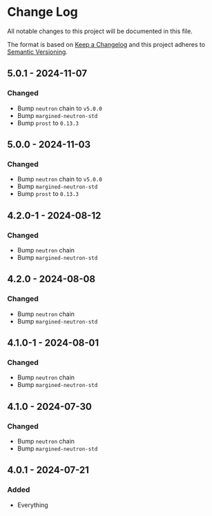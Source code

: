 # Change Log

All notable changes to this project will be documented in this file.

The format is based on [Keep a Changelog](http://keepachangelog.com/)
and this project adheres to [Semantic Versioning](http://semver.org/).

## 5.0.1 - 2024-11-07

### Changed

- Bump `neutron` chain to `v5.0.0`
- Bump `margined-neutron-std`
- Bump `prost` to `0.13.3`

## 5.0.0 - 2024-11-03

### Changed

- Bump `neutron` chain to `v5.0.0`
- Bump `margined-neutron-std`
- Bump `prost` to `0.13.3`

## 4.2.0-1 - 2024-08-12

### Changed

- Bump `neutron` chain
- Bump `margined-neutron-std`

## 4.2.0 - 2024-08-08

### Changed

- Bump `neutron` chain
- Bump `margined-neutron-std`

## 4.1.0-1 - 2024-08-01

### Changed

- Bump `neutron` chain
- Bump `margined-neutron-std`

## 4.1.0 - 2024-07-30

### Changed

- Bump `neutron` chain
- Bump `margined-neutron-std`

## 4.0.1 - 2024-07-21

### Added

- Everything
